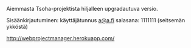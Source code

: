 Aiemmasta Tsoha-projektista hiljalleen upgradautuva versio. 

Sisäänkirjautuminen: käyttäjätunnus a@a.fi salasana: 1111111 (seitsemän ykköstä)

<http://webprojectmanager.herokuapp.com/>
